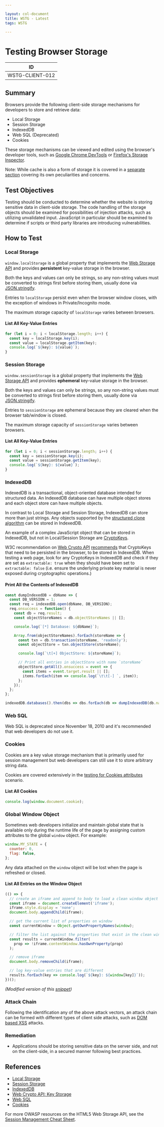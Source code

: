 ```yaml
---

layout: col-document
title: WSTG - Latest
tags: WSTG

---
```

# Testing Browser Storage

|ID             |
|---------------|
|WSTG-CLIENT-012|

## Summary

Browsers provide the following client-side storage mechanisms for developers to store and retrieve data:

- Local Storage
- Session Storage
- IndexedDB
- Web SQL (Deprecated)
- Cookies

These storage mechanisms can be viewed and edited using the browser's developer tools, such as [Google Chrome DevTools](https://developers.google.com/web/tools/chrome-devtools/storage/localstorage) or [Firefox's Storage Inspector](https://developer.mozilla.org/en-US/docs/Tools/Storage_Inspector).

Note: While cache is also a form of storage it is covered in a [separate section](../04-Authentication_Testing/06-Testing_for_Browser_Cache_Weaknesses.md) covering its own peculiarities and concerns.

## Test Objectives

Testing should be conducted to determine whether the website is storing sensitive data in client-side storage. The code handling of the storage objects should be examined for possibilities of injection attacks, such as utilizing unvalidated input. JavaScript in particular should be examined to determine if scripts or third party libraries are introducing vulnerabilities.

## How to Test

### Local Storage

`window.localStorage` is a global property that implements the [Web Storage API](https://developer.mozilla.org/en-US/docs/Web/API/Web_Storage_API) and provides **persistent** key-value storage in the browser.

Both the keys and values can only be strings, so any non-string values must be converted to strings first before storing them, usually done via [JSON.stringify](https://developer.mozilla.org/en-US/docs/Web/JavaScript/Reference/Global_Objects/JSON/stringify).

Entries to `localStorage` persist even when the browser window closes, with the exception of windows in Private/Incognito mode.

The maximum storage capacity of `localStorage` varies between browsers.

#### List All Key-Value Entries

```javascript
for (let i = 0; i < localStorage.length; i++) {
  const key = localStorage.key(i);
  const value = localStorage.getItem(key);
  console.log(`${key}: ${value}`);
}
```

### Session Storage

`window.sessionStorage` is a global property that implements the [Web Storage API](https://developer.mozilla.org/en-US/docs/Web/API/Web_Storage_API) and provides **ephemeral** key-value storage in the browser.

Both the keys and values can only be strings, so any non-string values must be converted to strings first before storing them, usually done via [JSON.stringify](https://developer.mozilla.org/en-US/docs/Web/JavaScript/Reference/Global_Objects/JSON/stringify).

Entries to `sessionStorage` are ephemeral because they are cleared when the browser tab/window is closed.

The maximum storage capacity of `sessionStorage` varies between browsers.

#### List All Key-Value Entries

```javascript
for (let i = 0; i < sessionStorage.length; i++) {
  const key = sessionStorage.key(i);
  const value = sessionStorage.getItem(key);
  console.log(`${key}: ${value}`);
}
```

### IndexedDB

IndexedDB is a transactional, object-oriented database intended for structured data. An IndexedDB database can have multiple object stores and each object store can have multiple objects.

In contrast to Local Storage and Session Storage, IndexedDB can store more than just strings. Any objects supported by the [structured clone algorithm](https://developer.mozilla.org/en-US/docs/Web/API/Web_Workers_API/Structured_clone_algorithm) can be stored in IndexedDB.

An example of a complex JavaScript object that can be stored in IndexedDB, but not in Local/Session Storage are [CryptoKeys](https://developer.mozilla.org/en-US/docs/Web/API/CryptoKey).

W3C recommendation on [Web Crypto API](https://www.w3.org/TR/WebCryptoAPI/) [recommends](https://www.w3.org/TR/WebCryptoAPI/#concepts-key-storage) that CryptoKeys that need to be persisted in the browser, to be stored in IndexedDB. When testing a web page, look for any CryptoKeys in IndexedDB and check if they are set as `extractable: true` when they should have been set to `extractable: false` (i.e. ensure the underlying private key material is never exposed during cryptographic operations.)

#### Print All the Contents of IndexedDB

```javascript
const dumpIndexedDB = dbName => {
  const DB_VERSION = 1;
  const req = indexedDB.open(dbName, DB_VERSION);
  req.onsuccess = function() {
    const db = req.result;
    const objectStoreNames = db.objectStoreNames || [];

    console.log(`[*] Database: ${dbName}`);

    Array.from(objectStoreNames).forEach(storeName => {
      const txn = db.transaction(storeName, 'readonly');
      const objectStore = txn.objectStore(storeName);

      console.log(`\t[+] ObjectStore: ${storeName}`);

      // Print all entries in objectStore with name `storeName`
      objectStore.getAll().onsuccess = event => {
        const items = event.target.result || [];
        items.forEach(item => console.log(`\t\t[-] `, item));
      };
    });
  };
};

indexedDB.databases().then(dbs => dbs.forEach(db => dumpIndexedDB(db.name)));
```

### Web SQL

Web SQL is deprecated since November 18, 2010 and it's recommended that web developers do not use it.

### Cookies

Cookies are a key value storage mechanism that is primarily used for session management but web developers can still use it to store arbitrary string data.

Cookies are covered extensively in the [testing for Cookies attributes](../06-Session_Management_Testing/02-Testing_for_Cookies_Attributes.md) scenario.

#### List All Cookies

```javascript
console.log(window.document.cookie);
```

### Global Window Object

Sometimes web developers initialize and maintain global state that is available only during the runtime life of the page by assigning custom attributes to the global `window` object. For example:

```javascript
window.MY_STATE = {
  counter: 0,
  flag: false,
};
```

Any data attached on the `window` object will be lost when the page is refreshed or closed.

#### List All Entries on the Window Object

```javascript
(() => {
  // create an iframe and append to body to load a clean window object
  const iframe = document.createElement('iframe');
  iframe.style.display = 'none';
  document.body.appendChild(iframe);

  // get the current list of properties on window
  const currentWindow = Object.getOwnPropertyNames(window);

  // filter the list against the properties that exist in the clean window
  const results = currentWindow.filter(
    prop => !iframe.contentWindow.hasOwnProperty(prop)
  );

  // remove iframe
  document.body.removeChild(iframe);

  // log key-value entries that are different
  results.forEach(key => console.log(`${key}: ${window[key]}`));
})();
```

_(Modified version of this [snippet](https://stackoverflow.com/a/17246535/3099132))_

### Attack Chain

Following the identification any of the above attack vectors, an attack chain can be formed with different types of client side attacks, such as [DOM based XSS](01-Testing_for_DOM-based_Cross_Site_Scripting.md) attacks.

### Remediation

- Applications should be storing sensitive data on the server side, and not on the client-side, in a secured manner following best practices.

## References

- [Local Storage](https://developer.mozilla.org/en-US/docs/Web/API/Window/localStorage)
- [Session Storage](https://developer.mozilla.org/en-US/docs/Web/API/Window/sessionStorage)
- [IndexedDB](https://developer.mozilla.org/en-US/docs/Web/API/IndexedDB_API)
- [Web Crypto API: Key Storage](https://www.w3.org/TR/WebCryptoAPI/#concepts-key-storage)
- [Web SQL](https://www.w3.org/TR/webdatabase/)
- [Cookies](https://developer.mozilla.org/en-US/docs/Web/HTTP/Cookies)

For more OWASP resources on the HTML5 Web Storage API, see the [Session Management Cheat Sheet](https://cheatsheetseries.owasp.org/cheatsheets/Session_Management_Cheat_Sheet.html#html5-web-storage-api).
